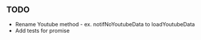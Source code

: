 ## TODO
- Rename Youtube method  - ex. notifNoYoutubeData to loadYoutubeData
- Add tests for promise
